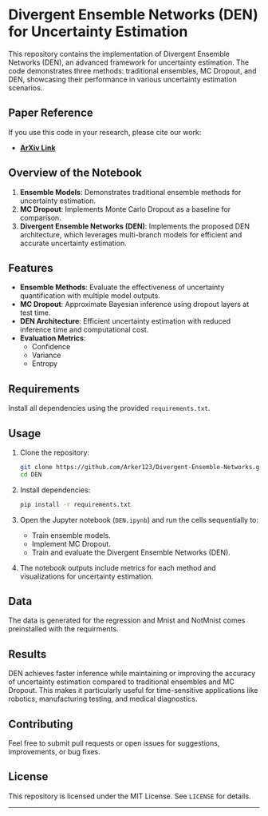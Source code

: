 # Divergent Ensemble Networks (DEN) for Uncertainty Estimation

This repository contains the implementation of Divergent Ensemble Networks (DEN), an advanced framework for uncertainty estimation. The code demonstrates three methods: traditional ensembles, MC Dropout, and DEN, showcasing their performance in various uncertainty estimation scenarios.

## Paper Reference
If you use this code in your research, please cite our work:
- **[ArXiv Link](https://arxiv.org/abs/2412.01193)**

## Overview of the Notebook
1. **Ensemble Models**: Demonstrates traditional ensemble methods for uncertainty estimation.
2. **MC Dropout**: Implements Monte Carlo Dropout as a baseline for comparison.
3. **Divergent Ensemble Networks (DEN)**: Implements the proposed DEN architecture, which leverages multi-branch models for efficient and accurate uncertainty estimation.

## Features
- **Ensemble Methods**: Evaluate the effectiveness of uncertainty quantification with multiple model outputs.
- **MC Dropout**: Approximate Bayesian inference using dropout layers at test time.
- **DEN Architecture**: Efficient uncertainty estimation with reduced inference time and computational cost.
- **Evaluation Metrics**: 
  - Confidence
  - Variance
  - Entropy

## Requirements
Install all dependencies using the provided `requirements.txt`.

## Usage
1. Clone the repository:
    ```bash
    git clone https://github.com/Arker123/Divergent-Ensemble-Networks.git
    cd DEN
    ```
2. Install dependencies:
    ```bash
    pip install -r requirements.txt
    ```
3. Open the Jupyter notebook (`DEN.ipynb`) and run the cells sequentially to:
   - Train ensemble models.
   - Implement MC Dropout.
   - Train and evaluate the Divergent Ensemble Networks (DEN).

4. The notebook outputs include metrics for each method and visualizations for uncertainty estimation.

## Data
The data is generated for the regression and Mnist and NotMnist comes preinstalled with the requirments.

## Results
DEN achieves faster inference while maintaining or improving the accuracy of uncertainty estimation compared to traditional ensembles and MC Dropout. This makes it particularly useful for time-sensitive applications like robotics, manufacturing testing, and medical diagnostics.

## Contributing
Feel free to submit pull requests or open issues for suggestions, improvements, or bug fixes.

## License
This repository is licensed under the MIT License. See `LICENSE` for details.

---


